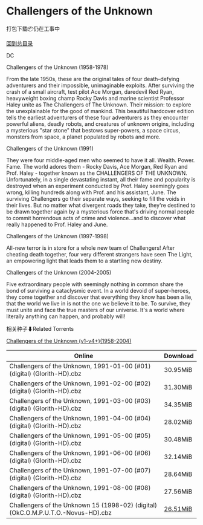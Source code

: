 # Challengers of the Unknown

打包下载📦仍在工事中

[回到总目录](/Catalogs.md)

DC

Challengers of the Unknown (1958-1978)

From the late 1950s, these are the original tales of four death-defying adventurers and their impossible, unimaginable exploits. After surviving the crash of a small aircraft, test pilot Ace Morgan, daredevil Red Ryan, heavyweight boxing champ Rocky Davis and marine scientist Professor Haley unite as The Challengers of The Unknown. Their mission: to explore the unexplainable for the good of mankind. This beautiful hardcover edition tells the earliest adventurers of these four adventurers as they encounter powerful aliens, deadly robots, and creatures of unknown origins, including a mysterious "star stone" that bestows super-powers, a space circus, monsters from space, a planet populated by robots and more.



Challengers of the Unknown (1991)

They were four middle-aged men who seemed to have it all. Wealth. Power. Fame. The world adores them - Rocky Davis, Ace Morgan, Red Ryan and Prof. Haley - together known as the CHALLENGERS OF THE UNKNOWN. Unfortunately, in a single devastating instant, all their fame and popularity is destroyed when an experiment conducted by Prof. Haley seemingly goes wrong, killing hundreds along with Prof. and his assistant, June. The surviving Challengers go their separate ways, seeking to fill the voids in their lives. But no matter what divergent roads they take, they're destined to be drawn together again by a mysterious force that's driving normal people to commit horrendous acts of crime and violence...and to discover what really happened to Prof. Haley and June.



Challengers of the Unknown (1997-1998)

All-new terror is in store for a whole new team of Challengers! After cheating death together, four very different strangers have seen The Light, an empowering light that leads them to a startling new destiny.



Challengers of the Unknown (2004-2005)

Five extraordinary people with seemingly nothing in common share the bond of surviving a cataclysmic event. In a world devoid of super-heroes, they come together and discover that everything they know has been a lie, that the world we live in is not the one we believe it to be. To survive, they must unite and face the true masters of our universe. It's a world where literally anything can happen, and probably will!





相关种子⬇Related Torrents

[Challengers of the Unknown (v1-v4+)(1958-2004)](https://github.com/alicewish/markdown/blob/master/torrent/Challengers-of-the-Unknown--v1-v4---1958-2004.md)

Online | Download
--- | ---
Challengers of the Unknown, 1991-01-00 (#01) (digital) (Glorith-HD).cbz | 30.95MiB
Challengers of the Unknown, 1991-02-00 (#02) (digital) (Glorith-HD).cbz | 31.30MiB
Challengers of the Unknown, 1991-03-00 (#03) (digital) (Glorith-HD).cbz | 34.35MiB
Challengers of the Unknown, 1991-04-00 (#04) (digital) (Glorith-HD).cbz | 28.02MiB
Challengers of the Unknown, 1991-05-00 (#05) (digital) (Glorith-HD).cbz | 30.48MiB
Challengers of the Unknown, 1991-06-00 (#06) (digital) (Glorith-HD).cbz | 32.14MiB
Challengers of the Unknown, 1991-07-00 (#07) (digital) (Glorith-HD).cbz | 28.64MiB
Challengers of the Unknown, 1991-08-00 (#08) (digital) (Glorith-HD).cbz | 27.56MiB
Challengers of the Unknown 15 (1998-02) (digital) (OkC.O.M.P.U.T.O.-Novus-HD).cbz | [26.51MiB](https://pan.baidu.com/s/1nvpLjnXx23dP_5IucotKaw#list/path=%2FNovus%20-%20Week%20of%202015%20Q1%2FNovus%20-%20Week%20of%202015-01-21%2F%E3%82%B5%E3%82%B1%E3%82%AF%E3%82%AF%E3%82%AB%E3%82%A6%E3%82%AD%E3%82%B1%E3%82%AB%E3%82%A2%E3%82%B9%E3%82%B9%E3%82%B5%E3%82%A2%E3%82%AF%E3%82%B1%E3%82%B7%E3%82%B5%E3%82%B5%E3%82%A2%E3%82%A2%E3%82%AD%E3%82%B1%E3%82%B1%E3%82%A4%E3%82%A8%E3%82%AD%E3%82%A2%E3%82%AD%E3%82%B1%E3%82%B3%E3%82%BB&parentPath=%2FNovus%20-%20Week%20of%202015%20Q1)